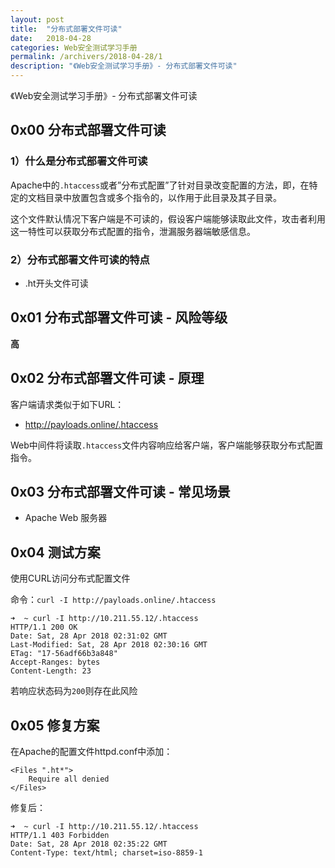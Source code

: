 ```yaml
---
layout: post
title:  "分布式部署文件可读"
date:   2018-04-28
categories: Web安全测试学习手册
permalink: /archivers/2018-04-28/1
description: "《Web安全测试学习手册》- 分布式部署文件可读"
---
```


《Web安全测试学习手册》- 分布式部署文件可读
<!--more-->

## 0x00 分布式部署文件可读

### 1）什么是分布式部署文件可读

Apache中的`.htaccess`或者”分布式配置”了针对目录改变配置的方法，即，在特定的文档目录中放置包含或多个指令的，以作用于此目录及其子目录。

这个文件默认情况下客户端是不可读的，假设客户端能够读取此文件，攻击者利用这一特性可以获取分布式配置的指令，泄漏服务器端敏感信息。

### 2）分布式部署文件可读的特点

* .ht开头文件可读

## 0x01 分布式部署文件可读 - 风险等级

**高**

## 0x02 分布式部署文件可读 - 原理

客户端请求类似于如下URL：

* http://payloads.online/.htaccess

Web中间件将读取`.htaccess`文件内容响应给客户端，客户端能够获取分布式配置指令。

## 0x03 分布式部署文件可读 - 常见场景

* Apache Web 服务器

## 0x04 测试方案

使用CURL访问分布式配置文件

命令：`curl -I http://payloads.online/.htaccess`


```
➜  ~ curl -I http://10.211.55.12/.htaccess
HTTP/1.1 200 OK
Date: Sat, 28 Apr 2018 02:31:02 GMT
Last-Modified: Sat, 28 Apr 2018 02:30:16 GMT
ETag: "17-56adf66b3a848"
Accept-Ranges: bytes
Content-Length: 23
```

若响应状态码为`200`则存在此风险

## 0x05 修复方案

在Apache的配置文件httpd.conf中添加：

```
<Files ".ht*">
    Require all denied
</Files>
```


修复后：

```
➜  ~ curl -I http://10.211.55.12/.htaccess
HTTP/1.1 403 Forbidden
Date: Sat, 28 Apr 2018 02:35:22 GMT
Content-Type: text/html; charset=iso-8859-1
```